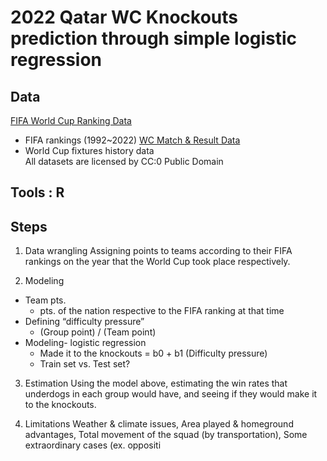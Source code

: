# 2022 Qatar WC Knockouts prediction through simple logistic regression

## Data
[FIFA World Cup Ranking Data](https://www.kaggle.com/datasets/cashncarry/fifaworldranking)  
- FIFA rankings (1992~2022)
[WC Match & Result Data](https://www.kaggle.com/datasets/abecklas/fifa-world-cup)  
- World Cup fixtures history data  
All datasets are licensed by CC:0 Public Domain

## Tools : R

## Steps
1. Data wrangling
Assigning points to teams according to their FIFA rankings on the year that the World Cup took place respectively.

2. Modeling
- Team pts.
  - pts. of the nation respective to the FIFA ranking at that time
- Defining “difficulty pressure”
  - (Group point) / (Team point)
- Modeling- logistic regression
  - Made it to the knockouts = b0 + b1 (Difficulty pressure)
  - Train set vs. Test set?
  
3. Estimation
Using the model above, estimating the win rates that underdogs in each group would have, and seeing if they would make it to the knockouts. 

4. Limitations
Weather & climate issues, Area played & homeground advantages, Total movement of the squad (by transportation), Some extraordinary cases (ex. oppositi
